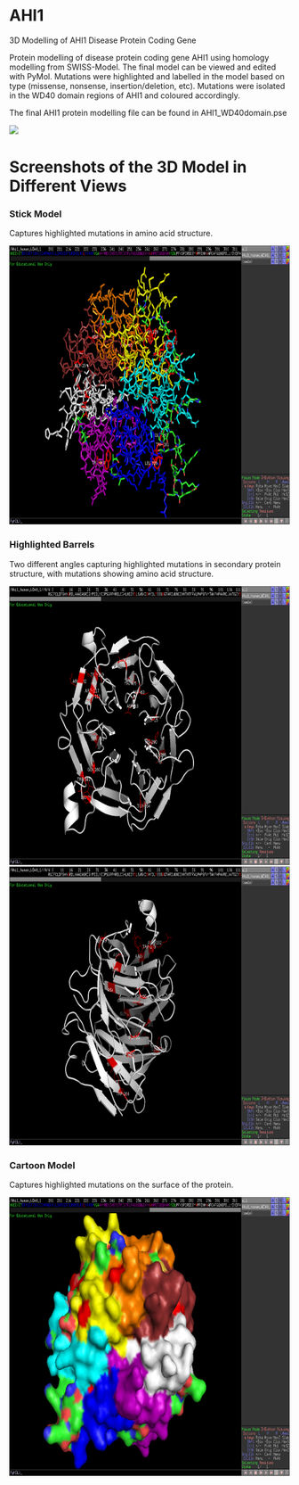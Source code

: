 # AHI1
3D Modelling of AHI1 Disease Protein Coding Gene

Protein modelling of disease protein coding gene AHI1 using homology modelling from SWISS-Model. The final model can be viewed and edited with PyMol. Mutations were highlighted and labelled in the model based on type (missense, nonsense, insertion/deletion, etc). Mutations were isolated in the WD40 domain regions of AHI1 and coloured accordingly.

The final AHI1 protein modelling file can be found in AHI1_WD40domain.pse

<img src="https://github.com/rachelywong/AHI1/blob/master/img/AHI1-WD40-Variants.gif">

# Screenshots of the 3D Model in Different Views

### Stick Model
Captures highlighted mutations in amino acid structure.

<img src="https://github.com/rachelywong/AHI1/blob/master/img/aa.png" width="800" height="500">

### Highlighted Barrels

Two different angles capturing highlighted mutations in secondary protein structure, with mutations showing amino acid structure.

<img src="https://github.com/rachelywong/AHI1/blob/master/img/sec_struc_1.png" width="800" height="500">
<img src="https://github.com/rachelywong/AHI1/blob/master/img/sec_struc_2.png" width="800" height="500">


### Cartoon Model
Captures highlighted mutations on the surface of the protein. 

<img src="https://github.com/rachelywong/AHI1/blob/master/img/blob.png" width="800" height="500">
